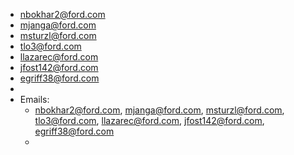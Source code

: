 - nbokhar2@ford.com
- mjanga@ford.com
- msturzl@ford.com
- tlo3@ford.com
- llazarec@ford.com
- jfost142@ford.com
- egriff38@ford.com
-
- Emails:
	- nbokhar2@ford.com, mjanga@ford.com, msturzl@ford.com, tlo3@ford.com, llazarec@ford.com, jfost142@ford.com, egriff38@ford.com
	-